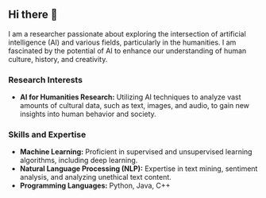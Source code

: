 ## Hi there 👋

I am a researcher passionate about exploring the intersection of artificial intelligence (AI) and various fields, particularly in the humanities. I am fascinated by the potential of AI to enhance our understanding of human culture, history, and creativity.

### Research Interests
- **AI for Humanities Research:** Utilizing AI techniques to analyze vast amounts of cultural data, such as text, images, and audio, to gain new insights into human behavior and society.

### Skills and Expertise
- **Machine Learning:** Proficient in supervised and unsupervised learning algorithms, including deep learning.
- **Natural Language Processing (NLP):** Expertise in text mining, sentiment analysis, and analyzing unethical text content.
- **Programming Languages:** Python, Java, C++

<!--
**kisleepublic/kisleepublic** is a ✨ _special_ ✨ repository because its `README.md` (this file) appears on your GitHub profile.

Here are some ideas to get you started:

- 🔭 I’m currently working on Humanities Research Institute, Chung-Ang University.
- 🌱 I’m currently learning ...
- 👯 I’m looking to collaborate on ...
- 🤔 I’m looking for help with ...
- 💬 Ask me about ...
- 📫 How to reach me: ...
- 😄 Pronouns: ...
- ⚡ Fun fact: ...
-->
